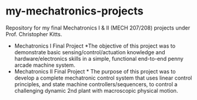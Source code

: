 # my-mechatronics-projects
Repository for my final Mechatronics I & II (MECH 207/208) projects under Prof. Christopher Kitts. 
- Mechatronics I Final Project  *The objective of this project was to demonstrate basic sensing/control/actuation knowledge and hardware/electronics skills in a simple, functional end-to-end penny arcade machine system.
- Mechatronics II Final Project  * The purpose of this project was to develop a complete mechatronic control system that uses linear control principles, and state machine controllers/sequencers, to control a challenging dynamic 2nd plant with macroscopic physical motion.

